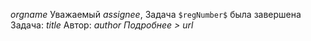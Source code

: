 $orgname$ 
Уважаемый $assignee$,
Задача `$regNumber$` была завершена
Задача: $title$
Автор: $author$
_Подробнее >_ $url$

